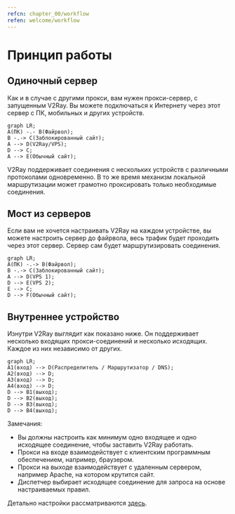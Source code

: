 ```yaml
---
refcn: chapter_00/workflow
refen: welcome/workflow
---
```

# Принцип работы

## Одиночный сервер

Как и в случае с другими прокси, вам нужен прокси-сервер, с запущенным V2Ray. Вы можете подключаться к Интернету через этот сервер с ПК, мобильных и других устройств.

```mermaid
graph LR;
A(ПК) -.- B(Файрвол);
B -.-> C(Заблокированный сайт);
A --> D(V2Ray/VPS);
D --> C;
A --> E(Обычный сайт);
```

V2Ray поддерживает соединения с нескольких устройств с различными протоколами одновременно. В то же время механизм локальной маршрутизации может грамотно проксировать только необходимые соединения.

## Мост из серверов

Если вам не хочется настраивать V2Ray на каждом устройстве, вы можете настроить сервер до файрвола, весь трафик будет проходить через этот сервер. Сервер сам будет маршрутизировать соединения.

```mermaid
graph LR;
A(ПК) -.-> B(Файрвол);
B -.-> C(Заблокированный сайт);
A --> D(VPS 1);
D --> E(VPS 2);
E --> C;
D --> F(Обычный сайт);
```

## Внутреннее устройство

Изнутри V2Ray выглядит как показано ниже. Он поддерживает несколько входящих прокси-соединений и несколько исходящих. Каждое из них независимо от других.

```mermaid
graph LR;
A1(вход) --> D(Распределитель / Маршрутизатор / DNS);
A2(вход) --> D;
A3(вход) --> D;
A4(вход) --> D;
D --> B1(выход);
D --> B2(выход);
D --> B3(выход);
D --> B4(выход);
```

Замечания:

* Вы должны настроить как минимум одно входящее и одно исходящее соединение, чтобы заставить V2Ray работать.
* Прокси на входе взаимодействует с клиентским программным обеспечением, например, браузером.
* Прокси на выходе взаимодействует с удаленным сервером, например Apache, на котором крутится сайт.
* Диспетчер выбирает исходящее соединение для запроса на основе настраиваемых правил.

Детально настройки рассматриваются [здесь](../configuration/overview.md).